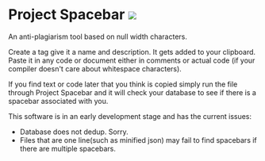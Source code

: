 Project Spacebar [![](https://travis-ci.org/LogoiLab/spacebar.svg?branch=master)](https://travis-ci.org/LogoiLab/spacebar)
===
An anti-plagiarism tool based on null width characters.

Create a tag give it a name and description. It gets added to your clipboard. Paste it in any code or document either in comments or actual code (if your compiler doesn't care about whitespace characters).

If you find text or code later that you think is copied simply run the file through Project Spacebar and it will check your database to see if there is a spacebar associated with you.

This software is in an early development stage and has the current issues:
- Database does not dedup. Sorry.
- Files that are one line(such as minified json) may fail to find spacebars if there are multiple spacebars.
